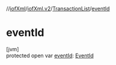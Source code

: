 //[iofXml](../../../index.md)/[iofXml.v2](../index.md)/[TransactionList](index.md)/[eventId](event-id.md)

# eventId

[jvm]\
protected open var [eventId](event-id.md): [EventId](../-event-id/index.md)
